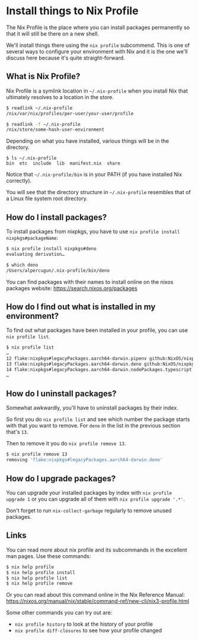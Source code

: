 # Install things to Nix Profile

The Nix Profile is the place where you can install packages permanently so that it will still be there on a new shell.

We'll install things there using the `nix profile` subcommend. This is one of several ways to configure your environment with Nix and it is the one we'll discuss here because it's quite straight-forward.

## What is Nix Profile?

Nix Profile is a symlink location in `~/.nix-profile` when you install Nix that ultimately resolves to a location in the store.

```bash
$ readlink ~/.nix-profile
/nix/var/nix/profiles/per-user/your-user/profile

$ readlink -f ~/.nix-profile
/nix/store/some-hash-user-environment
```

Depending on what you have installed, various things will be in the directory.

```
$ ls ~/.nix-profile
bin  etc  include  lib  manifest.nix  share
```

Notice that `~/.nix-profile/bin` is in your PATH (if you have installed Nix correctly).

You will see that the directory structure in `~/.nix-profile` resembles that of a Linux file system root directory.

## How do I install packages?

To install packages from nixpkgs, you have to use `nix profile install nixpkgs#packageName`:

```bash
$ nix profile install nixpkgs#deno
evaluating derivation…

$ which deno
/Users/alpercugun/.nix-profile/bin/deno
```

You can find packages with their names to install online on the nixos packages website: https://search.nixos.org/packages

## How do I find out what is installed in my environment?

To find out what packages have been installed in your profile, you can use `nix profile list`.

```bash
$ nix profile list
…
12 flake:nixpkgs#legacyPackages.aarch64-darwin.pipenv github:NixOS/nixpkgs/ea11a3977f4cba013d8680667616be827c967ac0#legacyPackages.aarch64-darwin.pipenv /nix/store/nf3355sysvy6s4jv85kd72zzb23c7pzn-pipenv-2023.2.4
13 flake:nixpkgs#legacyPackages.aarch64-darwin.deno github:NixOS/nixpkgs/0cb867999eec4085e1c9ca61c09b72261fa63bb4#legacyPackages.aarch64-darwin.deno /nix/store/d0q09iiyf0xi79zk4z957z3bj51gh05c-deno-1.33.2
14 flake:nixpkgs#legacyPackages.aarch64-darwin.nodePackages.typescript github:NixOS/nixpkgs/0cb867999eec4085e1c9ca61c09b72261fa63bb4#legacyPackages.aarch64-darwin.nodePackages.typescript /nix/store/y3jvabiff9ffisnsx121nm7ffa3wrd3s-typescript-5.0.4
…
```

## How do I uninstall packages?

Somewhat awkwardly, you'll have to uninstall packages by their index.

So first you do `nix profile list` and see which number the package starts with that you want to remove. For `deno` in the list in the previous section that's `13`.

Then to remove it you do `nix profile remove 13`.

```bash
$ nix profile remove 13
removing 'flake:nixpkgs#legacyPackages.aarch64-darwin.deno'
```

## How do I upgrade packages?

You can upgrade your installed packages by index with `nix profile upgrade 1` or you can upgrade all of them with `nix profile upgrade '.*'`.

Don't forget to run `nix-collect-garbage` regularly to remove unused packages.

## Links

You can read more about nix profile and its subcommands in the excellent man pages. Use these commands:

```bash
$ nix help profile
$ nix help profile install
$ nix help profile list
$ nix help profile remove
```

Or you can read about this command online in the Nix Reference Manual: https://nixos.org/manual/nix/stable/command-ref/new-cli/nix3-profile.html

Some other commands you can try out are:

* `nix profile history` to look at the history of your profile
* `nix profile diff-closures` to see how your profile changed
